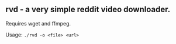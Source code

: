## rvd - a very simple reddit video downloader.
Requires wget and ffmpeg.

Usage: `./rvd -o <file> <url>`
